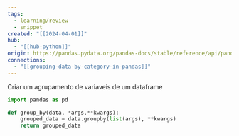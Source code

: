 ```yaml
---
tags:
  - learning/review
  - snippet
created: "[[2024-04-01]]"
hub:
  - "[[hub-python]]"
origin: https://pandas.pydata.org/pandas-docs/stable/reference/api/pandas.DataFrame.groupby.html
connections:
  - "[[grouping-data-by-category-in-pandas]]"
---
```

Criar um agrupamento de variaveis de um dataframe

```python
import pandas as pd

def group_by(data, *args,**kwargs):
	grouped_data = data.groupby(list(args), **kwargs)
	return grouped_data
```

